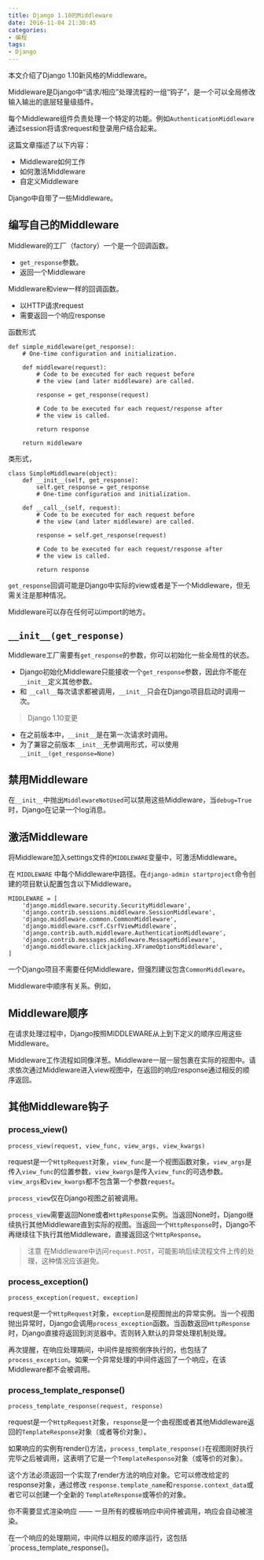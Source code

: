 ```yaml
---
title: Django 1.10的Middleware
date: 2016-11-04 21:30:45
categories:
- 编程
tags:
- Django
---
```


本文介绍了Django 1.10新风格的Middleware。

<!-- more -->

Middleware是Django中“请求/相应”处理流程的一组“钩子”，是一个可以全局修改输入输出的底层轻量级插件。

每个Middleware组件负责处理一个特定的功能。例如`AuthenticationMiddleware`通过session将请求request和登录用户结合起来。

这篇文章描述了以下内容：

- Middleware如何工作
- 如何激活Middleware
- 自定义Middleware

Django中自带了一些Middleware。

## 编写自己的Middleware

Middleware的工厂（factory）一个是一个回调函数。
- `get_response`参数。
- 返回一个Middleware

Middleware和view一样的回调函数。

- 以HTTP请求request
- 需要返回一个响应response


函数形式

```
def simple_middleware(get_response):
    # One-time configuration and initialization.

    def middleware(request):
        # Code to be executed for each request before
        # the view (and later middleware) are called.

        response = get_response(request)

        # Code to be executed for each request/response after
        # the view is called.

        return response

    return middleware
```
类形式，
```
class SimpleMiddleware(object):
    def __init__(self, get_response):
        self.get_response = get_response
        # One-time configuration and initialization.

    def __call__(self, request):
        # Code to be executed for each request before
        # the view (and later middleware) are called.

        response = self.get_response(request)

        # Code to be executed for each request/response after
        # the view is called.

        return response
```

`get_response`回调可能是Django中实际的view或者是下一个Middleware，但无需关注是那种情况。

Middleware可以存在任何可以import的地方。

## `__init__(get_response)`

Middleware工厂需要有`get_response`的参数，你可以初始化一些全局性的状态。

- Django初始化Middleware只能接收一个`get_response`参数，因此你不能在`__init__`定义其他参数。
- 和 `__call__`每次请求都被调用，`__init__`只会在Django项目启动时调用一次。

> Django 1.10变更
-  在之前版本中，`__init__`是在第一次请求时调用。
- 为了兼容之前版本`__init__`无参调用形式，可以使用 `__init__(get_response=None)`

## 禁用Middleware

在`__init__`中抛出`MiddlewareNotUsed`可以禁用这些Middleware，当`debug=True`时，Django在记录一个log消息。

## 激活Middleware

将Middleware加入settings文件的`MIDDLEWARE`变量中，可激活Middleware。

在 `MIDDLEWARE` 中每个Middleware中路径。在`django-admin startproject`命令创建的项目默认配置包含以下Middleware。

```
MIDDLEWARE = [
    'django.middleware.security.SecurityMiddleware',
    'django.contrib.sessions.middleware.SessionMiddleware',
    'django.middleware.common.CommonMiddleware',
    'django.middleware.csrf.CsrfViewMiddleware',
    'django.contrib.auth.middleware.AuthenticationMiddleware',
    'django.contrib.messages.middleware.MessageMiddleware',
    'django.middleware.clickjacking.XFrameOptionsMiddleware',
]
```

一个Django项目不需要任何Middleware，但强烈建议包含`CommonMiddleware`。

Middleware中顺序有关系。例如，

## Middleware顺序

在请求处理过程中，Django按照MIDDLEWARE从上到下定义的顺序应用这些Middleware。

Middleware工作流程如同像洋葱。Middleware一层一层包裹在实际的视图中。请求依次通过Middleware进入view视图中，在返回的响应response通过相反的顺序返回。

## 其他Middleware钩子

### process_view()

`process_view(request, view_func, view_args, view_kwargs)`

request是一个`HttpRequest`对象，`view_func`是一个视图函数对象，`view_args`是传入`view_func`的位置参数，`view_kwargs`是传入`view_func`的可选参数。`view_args`和`view_kwargs`都不包含第一个参数`request`。

`process_view`仅在Django视图之前被调用。

`process_view`需要返回None或者`HttpResponse`实例。当返回None时，Django继续执行其他Middleware直到实际的视图。当返回一个`HttpResponse`时，Django不再继续往下执行其他Middleware，直接返回这个`HttpResponse`。

> 注意
在Middleware中访问`request.POST`，可能影响后续流程文件上传的处理，这种情况应该避免。

### process_exception()

`process_exception(request, exception)`

request是一个`HttpRequest`对象，`exception`是视图抛出的异常实例。当一个视图抛出异常时，Django会调用`process_exception`函数。当函数返回`HttpResponse`时，Django直接将返回到浏览器中。否则转入默认的异常处理机制处理。

再次提醒，在响应处理期间，中间件是按照倒序执行的，也包括了`process_exception`。如果一个异常处理的中间件返回了一个响应，在该Middleware都不会被调用。

### process_template_response()

`process_template_response(request, response)`

request是一个`HttpRequest`对象，`response`是一个由视图或者其他Middleware返回的`TemplateResponse`对象（或者等价对象）。

如果响应的实例有render()方法，`process_template_response()`在视图刚好执行完毕之后被调用，这表明了它是一个`TemplateResponse`对象（或等价的对象）。

这个方法必须返回一个实现了render方法的响应对象。它可以修改给定的response对象，通过修改 `response.template_name`和`response.context_data`或者它可以创建一个全新的 `TemplateResponse`或等价的对象。

你不需要显式渲染响应 —— 一旦所有的模板响应中间件被调用，响应会自动被渲染。

在一个响应的处理期间，中间件以相反的顺序运行，这包括`process_template_response()。
